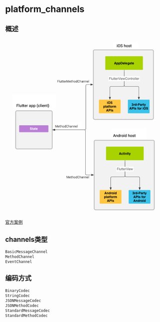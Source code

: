 # platform_channels

## 概述
![pic](./img/PlatformChannels.png)

[官方案例](https://api.flutter.dev/flutter/services/MethodChannel/invokeMethod.html)
## channels类型

    BasicMessageChannel
    MethodChannel
    EventChannel

## 编码方式

    BinaryCodec
    StringCodec
    JSONMessageCodec
    JSONMethodCodec
    StandardMessageCodec
    StandardMethodCodec
